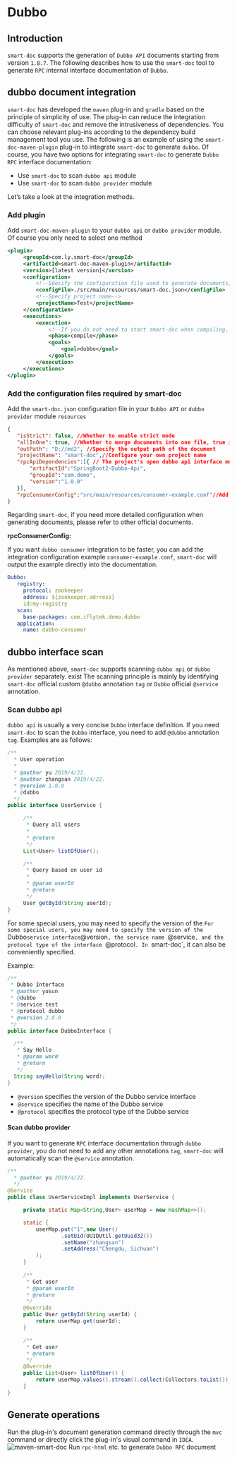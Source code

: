 # Dubbo
## Introduction

`smart-doc` supports the generation of `Dubbo API` documents starting from version `1.8.7`. The following describes how to use the `smart-doc` tool to generate `RPC` internal interface documentation of `Dubbo`.
## dubbo document integration
`smart-doc` has developed the `maven` plug-in and `gradle` based on the principle of simplicity of use. The plug-in can reduce the integration difficulty of `smart-doc` and remove the intrusiveness of dependencies.
You can choose relevant plug-ins according to the dependency build management tool you use. The following is an example of using the `smart-doc-maven-plugin` plug-in to integrate `smart-doc` to generate `dubbo`.
Of course, you have two options for integrating `smart-doc` to generate `Dubbo RPC` interface documentation:

- Use `smart-doc` to scan `dubbo api` module
- Use `smart-doc` to scan `dubbo provider` module

Let’s take a look at the integration methods.
### Add plugin
Add `smart-doc-maven-plugin` to your `dubbo api` or `dubbo provider` module. Of course you only need to select one method
```xml
<plugin>
     <groupId>com.ly.smart-doc</groupId>
     <artifactId>smart-doc-maven-plugin</artifactId>
     <version>[latest version]</version>
     <configuration>
         <!--Specify the configuration file used to generate documents, and place the configuration file in your own project-->
         <configFile>./src/main/resources/smart-doc.json</configFile>
         <!--Specify project name-->
         <projectName>Test</projectName>
     </configuration>
     <executions>
         <execution>
             <!--If you do not need to start smart-doc when compiling, comment out phase-->
             <phase>compile</phase>
             <goals>
                 <goal>dubbo</goal>
             </goals>
         </execution>
     </executions>
</plugin>
```
### Add the configuration files required by smart-doc
Add the `smart-doc.json` configuration file in your `Dubbo API` or `dubbo provider` module `resources`

```json
{
   "isStrict": false, //Whether to enable strict mode
   "allInOne": true, //Whether to merge documents into one file, true is generally recommended
   "outPath": "D://md2", //Specify the output path of the document
   "projectName": "smart-doc",//Configure your own project name
   "rpcApiDependencies":[{ // The project's open dubbo api interface module depends on it. After configuration, it is output to the document to facilitate user integration.
       "artifactId":"SpringBoot2-Dubbo-Api",
       "groupId":"com.demo",
       "version":"1.0.0"
   }],
   "rpcConsumerConfig":"src/main/resources/consumer-example.conf"//Add dubbo consumer integration configuration in the document to facilitate the integration party to quickly integrate
}
```
Regarding `smart-doc`, if you need more detailed configuration when generating documents, please refer to other official documents.

**rpcConsumerConfig:**

If you want `dubbo consumer` integration to be faster, you can add the integration configuration example `consumer-example.conf`,
`smart-doc` will output the example directly into the documentation.

```yaml
Dubbo:
   registry:
     protocol: zookeeper
     address: ${zookeeper.adrress}
     id:my-registry
   scan:
     base-packages: com.iflytek.demo.dubbo
   application:
     name: dubbo-consumer
```
## dubbo interface scan
As mentioned above, `smart-doc` supports scanning `dubbo api` or `dubbo provider` separately. exist
The scanning principle is mainly by identifying `smart-doc` official custom `@dubbo` annotation `tag` or `Dubbo` official `@service` annotation.

### Scan dubbo api
`dubbo api` is usually a very concise `Dubbo` interface definition. If you need `smart-doc` to scan the `Dubbo` interface, you need to add `@dubbo` annotation `tag`. Examples are as follows:

```java
/**
  * User operation
  *
  * @author yu 2019/4/22.
  * @author zhangsan 2019/4/22.
  * @version 1.0.0
  * @dubbo
  */
public interface UserService {

     /**
      * Query all users
      *
      * @return
      */
     List<User> listOfUser();

     /**
      * Query based on user id
      *
      * @param userId
      * @return
      */
     User getById(String userId);
}
```
For some special users, you may need to specify the version of the `For some special users, you may need to specify the version of the `Dubbo` service interface `@version`, the service name `@service`, and the protocol type of the interface `@protocol`. In `smart-doc`, it can also be conveniently specified.

Example:
```java
/**
 * Dubbo Interface
 * @author yusun
 * @dubbo
 * @service test
 * @protocol dubbo
 * @version 2.0.0
 */
public interface DubboInterface {

  /**
   * Say Hello
   * @param word
   * @return
   */
  String sayHello(String word);
}
```
- `@version` specifies the version of the Dubbo service interface
- `@service` specifies the name of the Dubbo service
- `@protocol` specifies the protocol type of the Dubbo service

#### Scan dubbo provider
If you want to generate `RPC` interface documentation through `dubbo provider`, you do not need to add any other annotations `tag`, `smart-doc` will automatically scan the `@service` annotation.

```java
/**
  * @author yu 2019/4/22.
  */
@Service
public class UserServiceImpl implements UserService {

     private static Map<String,User> userMap = new HashMap<>();

     static {
         userMap.put("1",new User()
                 .setUid(UUIDUtil.getUuid32())
                 .setName("zhangsan")
                 .setAddress("Chengdu, Sichuan")
         );
     }
    
     /**
      * Get user
      * @param userId
      * @return
      */
     @Override
     public User getById(String userId) {
         return userMap.get(userId);
     }

     /**
      * Get user
      * @return
      */
     @Override
     public List<User> listOfUser() {
         return userMap.values().stream().collect(Collectors.toList());
     }
}
```
## Generate operations
Run the plug-in's document generation command directly through the `mvc` command or directly click the plug-in's visual command in `IDEA`.
![maven-smart-doc](/assets/20200705230512435.png)
Run `rpc-html` etc. to generate `Dubbo RPC` document